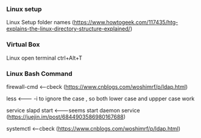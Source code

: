 ### Linux setup

Linux Setup folder names (https://www.howtogeek.com/117435/htg-explains-the-linux-directory-structure-explained/)



### Virtual Box

Linux open terminal   ctrl+Alt+T 

### Linux Bash Command

firewall-cmd    <--cbeck (https://www.cnblogs.com/woshimrf/p/ldap.html)

less 
      <--- -i to ignore the case , so both lower case and uppper case work

service slapd start  <---seems start daemon service (https://juejin.im/post/6844903586980167688)

systemctl       <--cbeck (https://www.cnblogs.com/woshimrf/p/ldap.html)